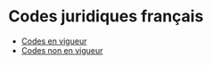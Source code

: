 # Codes juridiques français

- [Codes en vigueur](codes-en-vigueur)
- [Codes non en vigueur](codes-non-en-vigueur)
